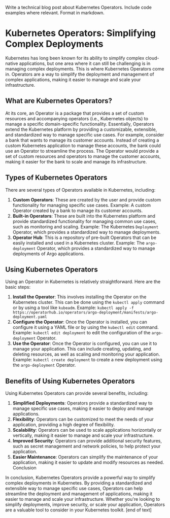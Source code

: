  Write a technical blog post about Kubernetes Operators. Include code examples where relevant. Format in markdown.
# Kubernetes Operators: Simplifying Complex Deployments

Kubernetes has long been known for its ability to simplify complex cloud-native applications, but one area where it can still be challenging is in managing complex deployments. This is where Kubernetes Operators come in. Operators are a way to simplify the deployment and management of complex applications, making it easier to manage and scale your infrastructure.
## What are Kubernetes Operators?

At its core, an Operator is a package that provides a set of custom resources and accompanying operators (i.e., Kubernetes objects) to manage a specific domain-specific functionality. Essentially, Operators extend the Kubernetes platform by providing a customizable, extensible, and standardized way to manage specific use cases.
For example, consider a bank that wants to manage its customer accounts. Instead of creating a custom Kubernetes application to manage these accounts, the bank could use an Operator to streamline the process. The Operator would provide a set of custom resources and operators to manage the customer accounts, making it easier for the bank to scale and manage its infrastructure.
## Types of Kubernetes Operators

There are several types of Operators available in Kubernetes, including:

1. **Custom Operators**: These are created by the user and provide custom functionality for managing specific use cases.
Example: A custom Operator created by a bank to manage its customer accounts.
2. **Built-in Operators**: These are built into the Kubernetes platform and provide standardized functionality for managing common use cases, such as monitoring and scaling.
Example: The Kubernetes `Deployment` Operator, which provides a standardized way to manage deployments.
3. **Operator Hub**: This is a repository of pre-built Operators that can be easily installed and used in a Kubernetes cluster.
Example: The `argo-deployment` Operator, which provides a standardized way to manage deployments of Argo applications.
## Using Kubernetes Operators

Using an Operator in Kubernetes is relatively straightforward. Here are the basic steps:

1. **Install the Operator**: This involves installing the Operator on the Kubernetes cluster. This can be done using the `kubectl apply` command or by using a tool like `kubeadm`.
Example: `kubectl apply -f https://operatorhub.io/operators/argo-deployment/manifests/argo-deployment.yaml`
2. **Configure the Operator**: Once the Operator is installed, you can configure it using a YAML file or by using the `kubectl edit` command.
Example: `kubectl edit deployment` to edit the configuration of the `argo-deployment` Operator.
3. **Use the Operator**: Once the Operator is configured, you can use it to manage your application. This can include creating, updating, and deleting resources, as well as scaling and monitoring your application.
Example: `kubectl create deployment` to create a new deployment using the `argo-deployment` Operator.
## Benefits of Using Kubernetes Operators

Using Kubernetes Operators can provide several benefits, including:

1. **Simplified Deployments**: Operators provide a standardized way to manage specific use cases, making it easier to deploy and manage applications.
2. **Flexibility**: Operators can be customized to meet the needs of your application, providing a high degree of flexibility.
3. **Scalability**: Operators can be used to scale applications horizontally or vertically, making it easier to manage and scale your infrastructure.
4. **Improved Security**: Operators can provide additional security features, such as secret management and network policies, to help protect your application.
5. **Easier Maintenance**: Operators can simplify the maintenance of your application, making it easier to update and modify resources as needed.
Conclusion

In conclusion, Kubernetes Operators provide a powerful way to simplify complex deployments in Kubernetes. By providing a standardized and extensible way to manage specific use cases, Operators can help streamline the deployment and management of applications, making it easier to manage and scale your infrastructure. Whether you're looking to simplify deployments, improve security, or scale your application, Operators are a valuable tool to consider in your Kubernetes toolkit. [end of text]


